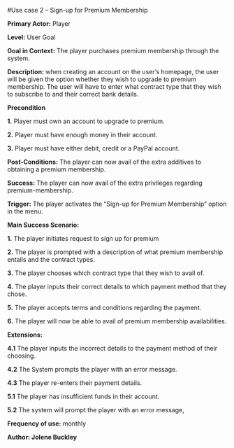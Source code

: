 #Use case 2 – Sign-up for Premium Membership


**Primary Actor:** Player

**Level:** User Goal

**Goal in Context:** The player purchases premium membership through the system.

**Description:** when creating an account on the user’s homepage, the user will be given the option whether they wish to upgrade to premium membership. The user will have to enter what contract type that they wish to subscribe to and their correct bank details.

**Precondition**

**1.** Player must own an account to upgrade to premium.

**2.** Player must have enough money in their account.

**3.** Player must have either debit, credit or a PayPal account.


**Post-Conditions:** The player can now avail of the extra additives to obtaining a premium membership.

**Success:** The player can now avail of the extra privileges regarding premium-membership.

**Trigger:** The player activates the “Sign-up for Premium Membership” option in the menu.

**Main Success Scenario:**

**1.** The player initiates request to sign up for premium

**2.** The player is prompted with a description of what premium membership entails and the contract types.

**3.** The player chooses which contract type that they wish to avail of.

**4.** The player inputs their correct details to which payment method that they chose.

**5.** The player accepts terms and conditions regarding the payment.

**6.** The player will now be able to avail of premium membership availabilities.


**Extensions:**

**4.1** The player inputs the incorrect details to the payment method of their choosing.

**4.2** The System prompts the player with an error message.

**4.3** The player re-enters their payment details.

**5.1** The player has insufficient funds in their account.

**5.2** The system will prompt the player with an error message,

**Frequency of use:** monthly



**Author: Jolene Buckley**



